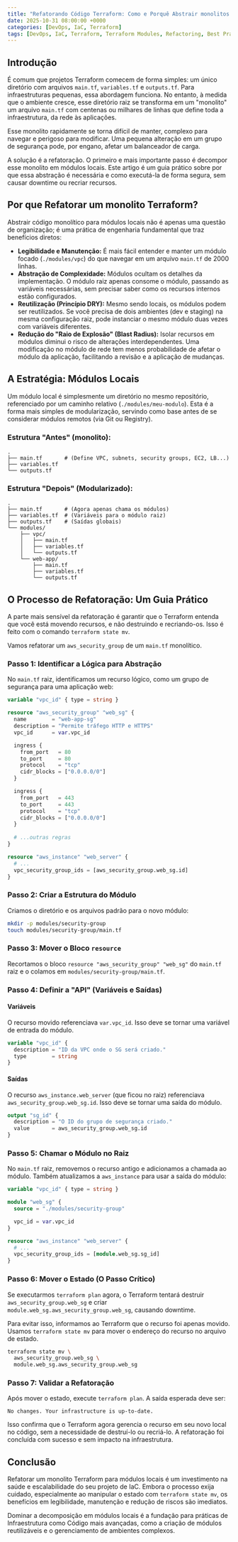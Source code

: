 ```yaml
---
title: "Refatorando Código Terraform: Como e Porquê Abstrair monolitos para Módulos Locais"
date: 2025-10-31 08:00:00 +0000
categories: [DevOps, IaC, Terraform]
tags: [DevOps, IaC, Terraform, Terraform Modules, Refactoring, Best Practices]
---
```


## Introdução

É comum que projetos Terraform comecem de forma simples: um único diretório com arquivos `main.tf`, `variables.tf` e `outputs.tf`. Para infraestruturas pequenas, essa abordagem funciona. No entanto, à medida que o ambiente cresce, esse diretório raiz se transforma em um "monolito" um arquivo `main.tf` com centenas ou milhares de linhas que define toda a infraestrutura, da rede às aplicações.

Esse monolito rapidamente se torna difícil de manter, complexo para navegar e perigoso para modificar. Uma pequena alteração em um grupo de segurança pode, por engano, afetar um balanceador de carga.

A solução é a refatoração. O primeiro e mais importante passo é decompor esse monolito em módulos locais. Este artigo é um guia prático sobre por que essa abstração é necessária e como executá-la de forma segura, sem causar downtime ou recriar recursos.

## Por que Refatorar um monolito Terraform?

Abstrair código monolítico para módulos locais não é apenas uma questão de organização; é uma prática de engenharia fundamental que traz benefícios diretos:

- **Legibilidade e Manutenção:** É mais fácil entender e manter um módulo focado (`./modules/vpc`) do que navegar em um arquivo `main.tf` de 2000 linhas.
- **Abstração de Complexidade:** Módulos ocultam os detalhes da implementação. O módulo raiz apenas consome o módulo, passando as variáveis necessárias, sem precisar saber como os recursos internos estão configurados.
- **Reutilização (Princípio DRY):** Mesmo sendo locais, os módulos podem ser reutilizados. Se você precisa de dois ambientes (dev e staging) na mesma configuração raiz, pode instanciar o mesmo módulo duas vezes com variáveis diferentes.
- **Redução do "Raio de Explosão" (Blast Radius):** Isolar recursos em módulos diminui o risco de alterações interdependentes. Uma modificação no módulo de rede tem menos probabilidade de afetar o módulo da aplicação, facilitando a revisão e a aplicação de mudanças.

## A Estratégia: Módulos Locais

Um módulo local é simplesmente um diretório no mesmo repositório, referenciado por um caminho relativo (`./modules/meu-modulo`). Esta é a forma mais simples de modularização, servindo como base antes de se considerar módulos remotos (via Git ou Registry).

### Estrutura "Antes" (monolito):

```
.
├── main.tf       # (Define VPC, subnets, security groups, EC2, LB...)
├── variables.tf
└── outputs.tf
```

### Estrutura "Depois" (Modularizado):

```
.
├── main.tf       # (Agora apenas chama os módulos)
├── variables.tf  # (Variáveis para o módulo raiz)
├── outputs.tf    # (Saídas globais)
└── modules/
    ├── vpc/
    │   ├── main.tf
    │   ├── variables.tf
    │   └── outputs.tf
    └── web-app/
        ├── main.tf
        ├── variables.tf
        └── outputs.tf
```

## O Processo de Refatoração: Um Guia Prático

A parte mais sensível da refatoração é garantir que o Terraform entenda que você está movendo recursos, e não destruindo e recriando-os. Isso é feito com o comando `terraform state mv`.

Vamos refatorar um `aws_security_group` de um `main.tf` monolítico.

### Passo 1: Identificar a Lógica para Abstração

No `main.tf` raiz, identificamos um recurso lógico, como um grupo de segurança para uma aplicação web:

```terraform
variable "vpc_id" { type = string }

resource "aws_security_group" "web_sg" {
  name        = "web-app-sg"
  description = "Permite tráfego HTTP e HTTPS"
  vpc_id      = var.vpc_id

  ingress {
    from_port   = 80
    to_port     = 80
    protocol    = "tcp"
    cidr_blocks = ["0.0.0.0/0"]
  }

  ingress {
    from_port   = 443
    to_port     = 443
    protocol    = "tcp"
    cidr_blocks = ["0.0.0.0/0"]
  }
  
  # ...outras regras
}

resource "aws_instance" "web_server" {
  # ...
  vpc_security_group_ids = [aws_security_group.web_sg.id]
}
```

### Passo 2: Criar a Estrutura do Módulo

Criamos o diretório e os arquivos padrão para o novo módulo:

```bash
mkdir -p modules/security-group
touch modules/security-group/main.tf
```

### Passo 3: Mover o Bloco `resource`

Recortamos o bloco `resource "aws_security_group" "web_sg"` do `main.tf` raiz e o colamos em `modules/security-group/main.tf`.

### Passo 4: Definir a "API" (Variáveis e Saídas)

#### Variáveis

O recurso movido referenciava `var.vpc_id`. Isso deve se tornar uma variável de entrada do módulo.

```terraform
variable "vpc_id" {
  description = "ID da VPC onde o SG será criado."
  type        = string
}
```

#### Saídas

O recurso `aws_instance.web_server` (que ficou no raiz) referenciava `aws_security_group.web_sg.id`. Isso deve se tornar uma saída do módulo.

```terraform
output "sg_id" {
  description = "O ID do grupo de segurança criado."
  value       = aws_security_group.web_sg.id
}
```

### Passo 5: Chamar o Módulo no Raiz

No `main.tf` raiz, removemos o recurso antigo e adicionamos a chamada ao módulo. Também atualizamos a `aws_instance` para usar a saída do módulo:

```terraform
variable "vpc_id" { type = string }

module "web_sg" {
  source = "./modules/security-group"

  vpc_id = var.vpc_id
}

resource "aws_instance" "web_server" {
  # ...
  vpc_security_group_ids = [module.web_sg.sg_id]
}
```

### Passo 6: Mover o Estado (O Passo Crítico)

Se executarmos `terraform plan` agora, o Terraform tentará destruir `aws_security_group.web_sg` e criar `module.web_sg.aws_security_group.web_sg`, causando downtime.

Para evitar isso, informamos ao Terraform que o recurso foi apenas movido. Usamos `terraform state mv` para mover o endereço do recurso no arquivo de estado.

```bash
terraform state mv \
  aws_security_group.web_sg \
  module.web_sg.aws_security_group.web_sg
```

### Passo 7: Validar a Refatoração

Após mover o estado, execute `terraform plan`. A saída esperada deve ser:

```
No changes. Your infrastructure is up-to-date.
```

Isso confirma que o Terraform agora gerencia o recurso em seu novo local no código, sem a necessidade de destruí-lo ou recriá-lo. A refatoração foi concluída com sucesso e sem impacto na infraestrutura.

## Conclusão

Refatorar um monolito Terraform para módulos locais é um investimento na saúde e escalabilidade do seu projeto de IaC. Embora o processo exija cuidado, especialmente ao manipular o estado com `terraform state mv`, os benefícios em legibilidade, manutenção e redução de riscos são imediatos.

Dominar a decomposição em módulos locais é a fundação para práticas de Infraestrutura como Código mais avançadas, como a criação de módulos reutilizáveis e o gerenciamento de ambientes complexos.